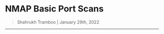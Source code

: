 # NMAP Basic Port Scans

> Shahrukh Tramboo | January 29th, 2022

--------------------------------------